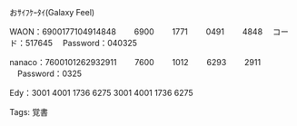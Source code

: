 おｻｲﾌｹｰﾀｲ(Galaxy Feel)

WAON：6900177104914848
　　6900
　　1771
　　0491
　　4848
　コード：517645
　Password：040325

nanaco：7600101262932911
　　7600
　　1012
　　6293
　　2911
　Password：0325

Edy：3001 4001 1736 6275
    3001
    4001
    1736
    6275

Tags:
  覚書